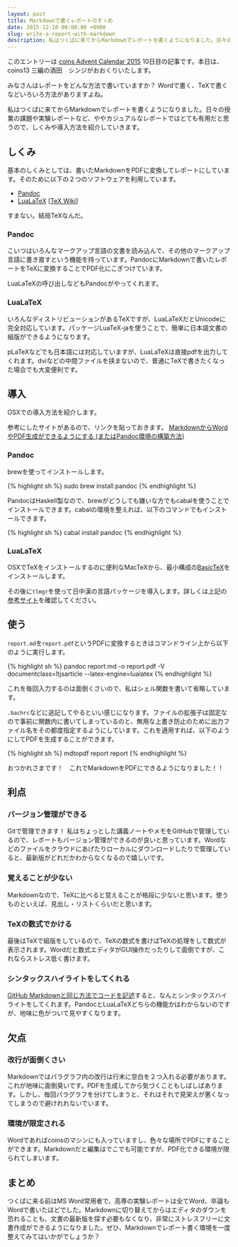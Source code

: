 ```yaml
---
layout: post
title: Markdownで書くレポートのすゝめ
date: 2015-12-10 00:00:00 +0900
slug: write-a-report-with-markdown
description: 私はつくばに来てからMarkdownでレポートを書くようになりました。日々の授業の課題や実験レポートなど、ややカジュアルなレポートではとても有用だと思うので、しくみや導入方法を紹介していきます。
---
```

このエントリーは [coins Advent Calendar 2015](http://www.adventar.org/calendars/1211) 10日目の記事です。本日は、coins13 三編の酒田　シンジがおおくりいたします。

みなさんはレポートをどんな方法で書いていますか？ Wordで書く、TeXで書くなどいろいろ方法がありますよね。

私はつくばに来てからMarkdownでレポートを書くようになりました。日々の授業の課題や実験レポートなど、ややカジュアルなレポートではとても有用だと思うので、しくみや導入方法を紹介していきます。


## しくみ

基本のしくみとしては、書いたMarkdownをPDFに変換してレポートにしています。そのために以下の２つのソフトウェアを利用しています。

* [Pandoc](http://pandoc.org/)
* [LuaLaTeX](http://www.luatex.org/) [[TeX Wiki](https://oku.edu.mie-u.ac.jp/~okumura/texwiki/?LuaTeX)]

すまない。結局TeXなんだ。

### Pandoc

こいつはいろんなマークアップ言語の文書を読み込んで、その他のマークアップ言語に書き直すという機能を持っています。PandocにMarkdownで書いたレポートをTeXに変換することでPDF化にこぎつけています。

LuaLaTeXの呼び出しなどもPandocがやってくれます。

### LuaLaTeX

いろんなディストリビューションがあるTeXですが、LuaLaTeXだとUnicodeに完全対応しています。パッケージLuaTeX-jaを使うことで、簡単に日本語文書の組版ができるようになります。

pLaTeXなどでも日本語には対応していますが、LuaLaTeXは直接pdfを出力してくれます。dviなどの中間ファイルを挟まないので、普通にTeXで書きたくなった場合でも大変便利です。


## 導入

OSXでの導入方法を紹介します。

参考にしたサイトがあるので、リンクを貼っておきます。
[MarkdownからWordやPDF生成ができるようにする (またはPandoc環境の構築方法)](http://k1low.hatenablog.com/entry/2014/02/16/205839)

### Pandoc

brewを使ってインストールします。

{% highlight sh %}
sudo brew install pandoc
{% endhighlight %}

PandocはHaskell製なので、brewがどうしても嫌いな方でもcabalを使うことでインストールできます。cabalの環境を整えれば、以下のコマンドでもインストールできます。

{% highlight sh %}
cabal install pandoc
{% endhighlight %}

### LuaLaTeX

OSXでTeXをインストールするのに便利なMacTeXから、最小構成の[BasicTeX](http://www.tug.org/mactex/morepackages.html)をインストールします。

その後に`tlmgr`を使って日中漢の言語パッケージを導入します。詳しくは上記の[参考サイト](http://k1low.hatenablog.com/entry/2014/02/16/205839)を確認してください。


## 使う

`report.md`を`report.pdf`というPDFに変換するときはコマンドライン上から以下のように実行します。

{% highlight sh %}
pandoc report.md -o report.pdf -V documentclass=ltjsarticle --latex-engine=lualatex
{% endhighlight %}

これを毎回入力するのは面倒くさいので、私はシェル関数を書いて省略しています。

<script src="https://gist.github.com/ysakasin/b02c8cc80f8c424c27ee.js"></script>

`.bachrc`などに追記してやるといい感じになります。ファイルの拡張子は固定なので事前に関数内に書いてしまっているのと、無用な上書き防止のために出力ファイル名をその都度指定するようにしています。これを適用すれば、以下のようにしてPDFを生成することができます。

{% highlight sh %}
mdtopdf report report
{% endhighlight %}

おつかれさまです！　これでMarkdownをPDFにできるようになりました！！

## 利点

### バージョン管理ができる

Gitで管理できます！ 私はちょっとした講義ノートやメモをGitHubで管理しているので、レポートもバージョン管理ができるのが良いと思っています。Wordなどのファイルをクラウドにあげたりローカルにダウンロードしたりで管理していると、最新版がどれだかわからなくなるので嬉しいです。

### 覚えることが少ない

Markdownなので、TeXに比べると覚えることが格段に少ないと思います。使うものといえば、見出し・リストくらいだと思います。

### TeXの数式でかける

最後はTeXで組版をしているので、TeXの数式を書けばTeXの処理をして数式が表示されます。Wordだと数式エディタがGUI操作だったりして面倒ですが、これならストレス低く書けます。

### シンタックスハイライトをしてくれる

[GitHub Markdownと同じ方法でコードを記述](https://help.github.com/articles/github-flavored-markdown/#fenced-code-blocks)すると、なんとシンタックスハイライトをしてくれます。PandocとLuaLaTeXどちらの機能かはわからないのですが、地味に色がついて見やすくなります。


## 欠点

### 改行が面倒くさい

Markdownではパラグラフ内の改行は行末に空白を２つ入れる必要があります。これが地味に面倒臭いです。PDFを生成してから気づくこともしばしばあります。しかし、毎回パラグラフを分けてしまうと、それはそれで見栄えが悪くなってしまうので避けれれないでいます。

### 環境が限定される

Wordであればcoinsのマシンにも入っていますし、色々な場所でPDFにすることができます。Markdownだと編集はでこでも可能ですが、PDF化できる環境が限られてしまいます。


## まとめ

つくばに来る前はMS Word常用者で、高専の実験レポートは全てWord、卒論もWordで書いたほどでした。Markdownに切り替えてからはエディタのダウンを恐れることも、文書の最新版を探す必要もなくなり、非常にストレスフリーに文書作成ができるようになりました。ぜひ、Markdownでレポート書く環境を一度整えてみてはいかがでしょうか？
